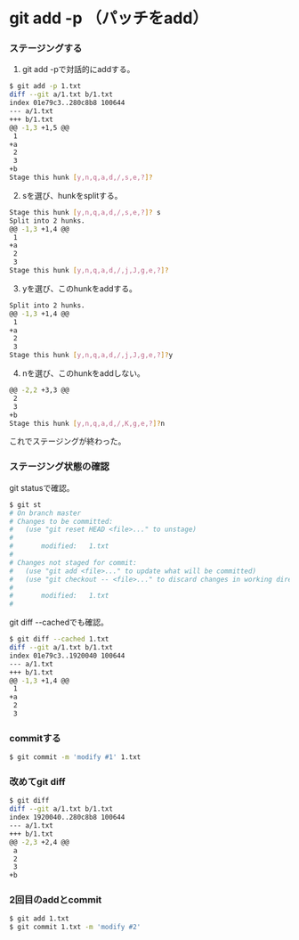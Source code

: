 ﻿# git add -p （パッチをadd）


### ステージングする
1. git add -pで対話的にaddする。

```bash
$ git add -p 1.txt
diff --git a/1.txt b/1.txt
index 01e79c3..280c8b8 100644
--- a/1.txt
+++ b/1.txt
@@ -1,3 +1,5 @@
 1
+a
 2
 3
+b
Stage this hunk [y,n,q,a,d,/,s,e,?]? 
```

2. sを選び、hunkをsplitする。

```bash
Stage this hunk [y,n,q,a,d,/,s,e,?]? s
Split into 2 hunks.
@@ -1,3 +1,4 @@
 1
+a
 2
 3
Stage this hunk [y,n,q,a,d,/,j,J,g,e,?]?
```

3. yを選び、このhunkをaddする。

```bash
Split into 2 hunks.
@@ -1,3 +1,4 @@
 1
+a
 2
 3
Stage this hunk [y,n,q,a,d,/,j,J,g,e,?]?y
```

4. nを選び、このhunkをaddしない。

```bash
@@ -2,2 +3,3 @@
 2
 3
+b
Stage this hunk [y,n,q,a,d,/,K,g,e,?]?n
```

これでステージングが終わった。


### ステージング状態の確認
git statusで確認。

```bash
$ git st
# On branch master
# Changes to be committed:
#   (use "git reset HEAD <file>..." to unstage)
#
#       modified:   1.txt
#
# Changes not staged for commit:
#   (use "git add <file>..." to update what will be committed)
#   (use "git checkout -- <file>..." to discard changes in working directory)
#
#       modified:   1.txt
#
```

git diff --cachedでも確認。

```bash
$ git diff --cached 1.txt
diff --git a/1.txt b/1.txt
index 01e79c3..1920040 100644
--- a/1.txt
+++ b/1.txt
@@ -1,3 +1,4 @@
 1
+a
 2
 3
```

### commitする

```bash
$ git commit -m 'modify #1' 1.txt
```


### 改めてgit diff

```bash
$ git diff
diff --git a/1.txt b/1.txt
index 1920040..280c8b8 100644
--- a/1.txt
+++ b/1.txt
@@ -2,3 +2,4 @@
 a
 2
 3
+b 
```

### 2回目のaddとcommit

```bash
$ git add 1.txt
$ git commit 1.txt -m 'modify #2'
```

